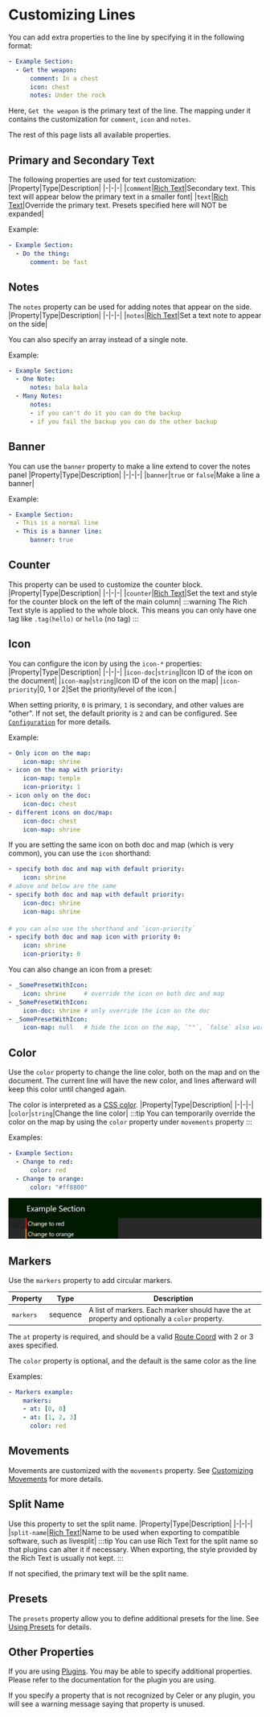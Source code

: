 # Customizing Lines
You can add extra properties to the line by specifying it in the following format:
```yaml
- Example Section:
  - Get the weapon:
      comment: In a chest
      icon: chest
      notes: Under the rock
```
Here, `Get the weapon` is the primary text of the line. The mapping under it
contains the customization for `comment`, `icon` and `notes`.

The rest of this page lists all available properties.

## Primary and Secondary Text
The following properties are used for text customization:
|Property|Type|Description|
|-|-|-|
|`comment`|[Rich Text](./tagging-text.md)|Secondary text. This text will appear below the primary text in a smaller font|
|`text`|[Rich Text](./tagging-text.md)|Override the primary text. Presets specified here will NOT be expanded|

Example:
```yaml
- Example Section:
  - Do the thing:
      comment: be fast
```

## Notes
The `notes` property can be used for adding notes that appear on the side.
|Property|Type|Description|
|-|-|-|
|`notes`|[Rich Text](./tagging-text.md)|Set a text note to appear on the side|

You can also specify an array instead of a single note.

Example:
```yaml
- Example Section:
  - One Note:
      notes: bala bala
  - Many Notes:
      notes:
      - if you can't do it you can do the backup
      - if you fail the backup you can do the other backup
```

## Banner
You can use the `banner` property to make a line extend to cover the notes panel
|Property|Type|Description|
|-|-|-|
|`banner`|`true` or `false`|Make a line a banner|

Example:
```yaml
- Example Section:
  - This is a normal line
  - This is a banner line:
      banner: true
```


## Counter
This property can be used to customize the counter block.
|Property|Type|Description|
|-|-|-|
|`counter`|[Rich Text](./tagging-text.md)|Set the text and style for the counter block on the left of the main column|
:::warning
The Rich Text style is applied to the whole block. This means you can only have one tag like `.tag(hello)` or `hello` (no tag)
:::

## Icon
You can configure the icon by using the `icon-*` properties:
|Property|Type|Description|
|-|-|-|
|`icon-doc`|`string`|Icon ID of the icon on the document|
|`icon-map`|`string`|Icon ID of the icon on the map|
|`icon-priority`|0, 1 or 2|Set the priority/level of the icon.|

When setting priority, `0` is primary, `1` is secondary, and other values are "other".
If not set, the default priority is `2` and can be configured. See [`Configuration`](./config/other.md) for more details.

Example:
```yaml
- Only icon on the map:
    icon-map: shrine
- icon on the map with priority:
    icon-map: temple
    icon-priority: 1
- icon only on the doc:
    icon-doc: chest
- different icons on doc/map:
    icon-doc: chest
    icon-map: shrine
```

If you are setting the same icon on both doc and map (which is very common), you can use the `icon` shorthand:
```yaml
- specify both doc and map with default priority:
    icon: shrine 
# above and below are the same
- specify both doc and map with default priority:
    icon-doc: shrine
    icon-map: shrine 

# you can also use the shorthand and `icon-priority`
- specify both doc and map icon with priority 0:
    icon: shrine
    icon-priority: 0
```

You can also change an icon from a preset:
```yaml
- _SomePresetWithIcon:
    icon: shrine     # override the icon on both doc and map
- _SomePresetWithIcon:
    icon-doc: shrine # only override the icon on the doc
- _SomePresetWithIcon:
    icon-map: null   # hide the icon on the map, `""`, `false` also work
```

## Color
Use the `color` property to change the line color, both on the map and on the document.
The current line will have the new color, and lines afterward will keep this color until
changed again.

The color is interpreted as a [CSS color](https://www.w3schools.com/cssref/css_colors.php).
|Property|Type|Description|
|-|-|-|
|`color`|`string`|Change the line color|
:::tip
You can temporarily override the color on the map by using the `color` property under `movements` property
:::

Examples:
```yaml
- Example Section:
  - Change to red:
      color: red
  - Change to orange:
      color: "#ff8800"
```
![image of example](./img/color-example.png)

## Markers
Use the `markers` property to add circular markers.

|Property|Type|Description|
|-|-|-|
|`markers`|sequence|A list of markers. Each marker should have the `at` property and optionally a `color` property.|

The `at` property is required, and should be a valid [Route Coord](./config/map#coordinate-concepts) with 2 or 3 axes specified.

The `color` property is optional, and the default is the same color as the line

Examples:
```yaml
- Markers example:
    markers:
    - at: [0, 0]
    - at: [1, 2, 3]
      color: red
```

## Movements
Movements are customized with the `movements` property.
See [Customizing Movements](./customizing-movements) for more details.

## Split Name
Use this property to set the split name.
|Property|Type|Description|
|-|-|-|
|`split-name`|[Rich Text](./tagging-text.md)|Name to be used when exporting to compatible software, such as livesplit|
:::tip
You can use Rich Text for the split name so that plugins can alter it if necessary.
When exporting, the style provided by the Rich Text is usually not kept.
:::

If not specified, the primary text will be the split name.

## Presets
The `presets` property allow you to define additional presets for the line.
See [Using Presets](./using-presets.md) for details.

## Other Properties
If you are using [Plugins](../plugin/index.md). You may be able to specify additional properties. Please refer to the
documentation for the plugin you are using.

If you specify a property that is not recognized by Celer or any plugin, you will see a warning message
saying that property is unused.
